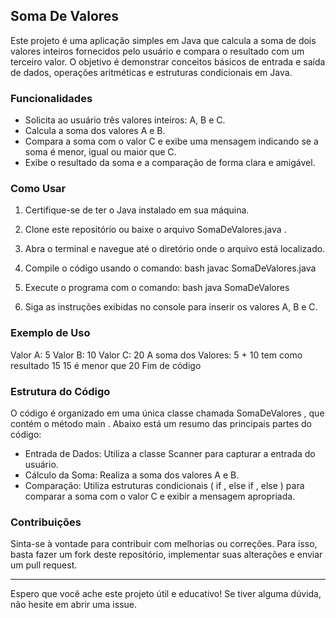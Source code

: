 ## Soma De Valores

Este projeto é uma aplicação simples em Java que calcula a soma de dois valores inteiros fornecidos pelo usuário e compara o resultado com um terceiro valor. O objetivo é demonstrar conceitos básicos de entrada e saída de dados, operações aritméticas e estruturas condicionais em Java.

### Funcionalidades

- Solicita ao usuário três valores inteiros: A, B e C.
- Calcula a soma dos valores A e B.
- Compara a soma com o valor C e exibe uma mensagem indicando se a soma é menor, igual ou maior que C.
- Exibe o resultado da soma e a comparação de forma clara e amigável.

### Como Usar

1. Certifique-se de ter o Java instalado em sua máquina.
2. Clone este repositório ou baixe o arquivo
SomaDeValores.java
.
3. Abra o terminal e navegue até o diretório onde o arquivo está localizado.
4. Compile o código usando o comando:
bash
   javac SomaDeValores.java
   

5. Execute o programa com o comando:
bash
   java SomaDeValores
   

6. Siga as instruções exibidas no console para inserir os valores A, B e C.

### Exemplo de Uso


Valor A: 5
Valor B: 10
Valor C: 20
A soma dos Valores: 5 + 10 tem como resultado 15
15 é menor que 20
Fim de código


### Estrutura do Código

O código é organizado em uma única classe chamada
SomaDeValores
, que contém o método
main
. Abaixo está um resumo das principais partes do código:

- Entrada de Dados: Utiliza a classe
Scanner
para capturar a entrada do usuário.
- Cálculo da Soma: Realiza a soma dos valores A e B.
- Comparação: Utiliza estruturas condicionais (
if
,
else if
,
else
) para comparar a soma com o valor C e exibir a mensagem apropriada.

### Contribuições

Sinta-se à vontade para contribuir com melhorias ou correções. Para isso, basta fazer um fork deste repositório, implementar suas alterações e enviar um pull request.


---

Espero que você ache este projeto útil e educativo! Se tiver alguma dúvida, não hesite em abrir uma issue.
